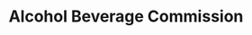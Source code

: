---
title: "Alcohol Beverage Commission"
url: /ocracoke/alcohol-beverage-commission/
shop: alcohol
---
